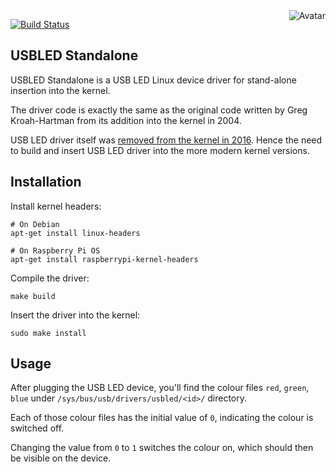 <img align="right" src="https://raw.github.com/cliffano/usbled/master/avatar.jpg" alt="Avatar"/>

[![Build Status](https://github.com/cliffano/usbled/workflows/CI/badge.svg)](https://github.com/cliffano/usbled/actions?query=workflow%3ACI)
<br/>

USBLED Standalone
-----------------

USBLED Standalone is a USB LED Linux device driver for stand-alone insertion into the kernel.

The driver code is exactly the same as the original code written by Greg Kroah-Hartman from its addition into the kernel in 2004.

USB LED driver itself was [removed from the kernel in 2016](https://patchwork.kernel.org/project/linux-input/patch/bc0c4bbd-d65d-eeb8-ed13-20bdb4cea6df@gmail.com/). Hence the need to build and insert USB LED driver into the more modern kernel versions.

Installation
------------

Install kernel headers:

    # On Debian
    apt-get install linux-headers

    # On Raspberry Pi OS
    apt-get install raspberrypi-kernel-headers

Compile the driver:

    make build

Insert the driver into the kernel:

    sudo make install

Usage
-----

After plugging the USB LED device, you'll find the colour files `red`, `green`, `blue` under `/sys/bus/usb/drivers/usbled/<id>/` directory.

Each of those colour files has the initial value of `0`, indicating the colour is switched off.

Changing the value from `0` to `1` switches the colour on, which should then be visible on the device.